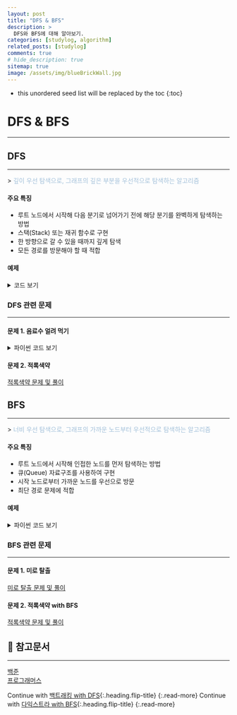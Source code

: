 ```yaml
---
layout: post
title: "DFS & BFS"
description: >
  DFS와 BFS에 대해 알아보기.
categories: [studylog, algorithm]
related_posts: [studylog]
comments: true
# hide_description: true
sitemap: true
image: /assets/img/blueBrickWall.jpg
---
```


* this unordered seed list will be replaced by the toc
{:toc}

# DFS & BFS
<hr/>

## DFS
<hr/>
> <font color="#A3C1DA">깊이 우선 탐색으로, 그래프의 깊은 부분을 우선적으로 탐색하는 알고리즘</font>

#### 주요 특징
- 루트 노드에서 시작해 다음 분기로 넘어가기 전에 해당 분기를 완벽하게 탐색하는 방법
- 스택(Stack) 또는 재귀 함수로 구현
- 한 방향으로 갈 수 있을 때까지 깊게 탐색
- 모든 경로를 방문해야 할 때 적합

#### 예제

<details>
<summary>코드 보기</summary>
<div markdown="1">

```py
graph = [
    [],
    [2,3,8],
    [1,7],
    [1,4,5],
    [3,5],
    [3,4],
    [7],
    [2,6,8],
    [1,7],
]

visited = [False] * 9

def dfs(graph,v,visited):
    visited[v] = True
    for i in graph[v]:
        if not visited[i]:
            dfs(graph,i,visited)

dfs(graph,1,visited)
```

결과> 1->2->7->6->8->3->4->5
</div>
</details>


### DFS 관련 문제
<hr/>

#### 문제 1. 음료수 얼려 먹기

<details>
<summary>파이썬 코드 보기</summary>
<div markdown="1">

```py
# DFS
ice_maker = []

n, m = map(int,input("크기: ").split())

for i in range(n):
    ice_maker.append(list(map(int,input(f"{i+1}번줄: "))))

result_dfs = 0

def iceAge_dfs(x,y):
    if x<= -1 or x >= n or y<=-1 or y >= m:
        return False
    
    if ice_maker[x][y] == 0:
        ice_maker[x][y] = 1
        iceAge_dfs(x-1,y)
        iceAge_dfs(x+1,y)
        iceAge_dfs(x,y-1)
        iceAge_dfs(x,y+1)
        return True
    return False

for i in range(n):
    for j in range(m):
        if iceAge_dfs(i,j) == True:
            result_dfs +=1


print(result_dfs)
```
</div>
</details>

#### 문제 2. 적록색약
<a href="https://github.com/blubincod/study/blob/main/algorithm/bfsdfs/BJ_G5_10026_적록색약.java"><i class="fab fa-github"></i> 적록색약 문제 및 풀이</a>

## BFS
<hr/>
> <font color="#A3C1DA">너비 우선 탐색으로, 그래프의 가까운 노드부터 우선적으로 탐색하는 알고리즘</font> 

#### 주요 특징
- 루트 노드에서 시작해 인접한 노드를 먼저 탐색하는 방법
- 큐(Queue) 자료구조를 사용하여 구현
- 시작 노드로부터 가까운 노드를 우선으로 방문
- 최단 경로 문제에 적합

#### 예제

<details>
<summary>파이썬 코드 보기</summary>
<div markdown="1">

```py
visited = [False] * 9

from collections import deque

def bfs(graph,start,visited):
    queue = deque([start])
    
    visited[start] = True

    while queue:
        v = queue.popleft()
        print(v,end='->')

        for i in graph[v]:
            if not visited[i]:
                queue.append(i)
                visited[i] = True

bfs(graph,1,visited)
```
> 결과 > 1 -> 2 -> 3 -> 8 -> 7 -> 4 -> 5 -> 6
</div>
</details>

### BFS 관련 문제
<hr/>

#### 문제 1. 미로 탈출
<a href="https://github.com/blubincod/study/blob/main/algorithm/dq/bj_S1_1992_quad_tree.java"><i class="fab fa-github"></i> 미로 탈출 문제 및 풀이</a>

#### 문제 2. 적록색약 with BFS
<a href="https://github.com/blubincod/study/blob/main/algorithm/bfsdfs/BJ_G5_10026_적록색약.java"><i class="fab fa-github"></i> 적록색약 문제 및 풀이</a>


## 📄 참고문서
<hr/>
<a href="https://www.acmicpc.net/">백준</a><br>
<a href="https://school.programmers.co.kr/">프로그래머스</a> 

Continue with [백트래킹 with DFS](2023-05-01-백트래킹.md){:.heading.flip-title}
{:.read-more}
Continue with [다익스트라 with BFS](2023-06-02-다익스트라.md){:.heading.flip-title}
{:.read-more}

<link rel="stylesheet" href="https://cdnjs.cloudflare.com/ajax/libs/font-awesome/5.15.3/css/all.min.css">